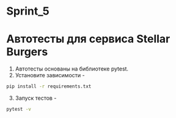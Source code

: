 # Sprint_5
# Автотесты для сервиса Stellar Burgers
1. Автотесты основаны на библиотеке pytest.
2. Установите зависимости - 
```sh
pip install -r requirements.txt
```
3. Запуск тестов - 
```sh
pytest -v
```
